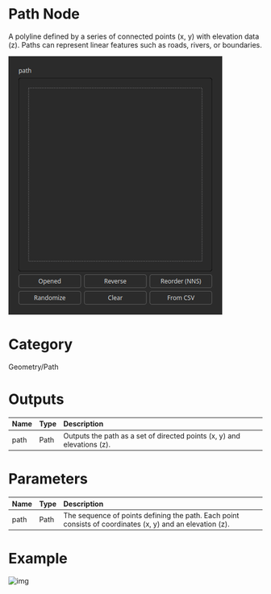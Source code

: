 
Path Node
=========


A polyline defined by a series of connected points (x, y) with elevation data (z). Paths can represent linear features such as roads, rivers, or boundaries.



![img](../../images/nodes/Path_settings.png)


# Category


Geometry/Path
# Outputs

|Name|Type|Description|
| :--- | :--- | :--- |
|path|Path|Outputs the path as a set of directed points (x, y) and elevations (z).|

# Parameters

|Name|Type|Description|
| :--- | :--- | :--- |
|path|Path|The sequence of points defining the path. Each point consists of coordinates (x, y) and an elevation (z).|

# Example


![img](../../images/nodes/Path.png)

